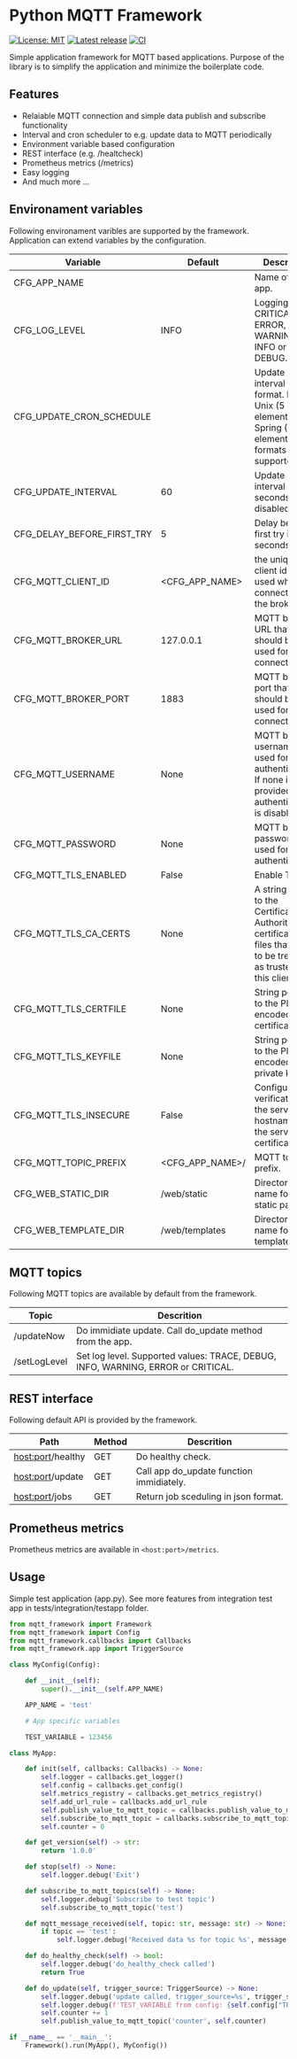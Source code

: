 # Python MQTT Framework

[![License: MIT](https://img.shields.io/badge/License-MIT-yellow.svg)](https://opensource.org/licenses/MIT)
[![Latest release](https://img.shields.io/github/v/release/paulianttila/MQTT-Framework.svg)](https://github.com/paulianttila/MQTT-Framework/releases)
[![CI](https://github.com/paulianttila/MQTT-Framework/workflows/CI/badge.svg)](https://github.com/paulianttila/MQTT-Framework/actions?query=workflow%3ACI)


Simple application framework for MQTT based applications.
Purpose of the library is to simplify the application and minimize the boilerplate code.

## Features

* Relaiable MQTT connection and simple data publish and subscribe functionality
* Interval and cron scheduler to e.g. update data to MQTT periodically
* Environment variable based configuration
* REST interface (e.g. /healtcheck)
* Prometheus metrics (/metrics)
* Easy logging
* And much more ...

## Environament variables

Following environament varibles are supported by the framework.
Application can extend variables by the configuration.

| **Variable**               | **Default**     | **Descrition**                                                                                                 |
|----------------------------|-----------------|----------------------------------------------------------------------------------------------------------------|
| CFG_APP_NAME               |                 | Name of the app.                                                                                               |
| CFG_LOG_LEVEL              | INFO            | Logging level: CRITICAL, ERROR, WARNING, INFO or DEBUG.                                                        |
| CFG_UPDATE_CRON_SCHEDULE   |                 | Update interval in cron format. Both Unix (5 elements) and Spring (6 elements) formats are supported.          |
| CFG_UPDATE_INTERVAL        | 60              | Update interval in seconds. 0 = disabled                                                                       |
| CFG_DELAY_BEFORE_FIRST_TRY | 5               | Delay before first try in seconds.                                                                             |
| CFG_MQTT_CLIENT_ID         | <CFG_APP_NAME>  | the unique client id string used when connecting to the broker.                                                |
| CFG_MQTT_BROKER_URL        | 127.0.0.1       | MQTT broker URL that should be used for the connection.                                                        |
| CFG_MQTT_BROKER_PORT       | 1883            | MQTT broker port that should be used for the connection.                                                       |
| CFG_MQTT_USERNAME          | None            | MQTT broker username used for authentication. If none is provided authentication is disabled.                  |
| CFG_MQTT_PASSWORD          | None            | MQTT broker password used for authentication.                                                                  |
| CFG_MQTT_TLS_ENABLED       | False           | Enable TLS.                                                                                                    |
| CFG_MQTT_TLS_CA_CERTS      | None            | A string path to the Certificate Authority certificate files that are to be treated as trusted by this client. |
| CFG_MQTT_TLS_CERTFILE      | None            | String pointing to the PEM encoded client certificate.                                                         |
| CFG_MQTT_TLS_KEYFILE       | None            | String pointing to the PEM encoded client private key.                                                         |
| CFG_MQTT_TLS_INSECURE      | False           | Configure verification of the server hostname in the server certificate.                                       |
| CFG_MQTT_TOPIC_PREFIX      | <CFG_APP_NAME>/ | MQTT topic prefix.                                                                                             |
| CFG_WEB_STATIC_DIR         | /web/static     | Directory name for static pages.                                                                               |
| CFG_WEB_TEMPLATE_DIR       | /web/templates  | Directory name for templates.                                                                                  |

## MQTT topics

Following MQTT topics are available by default from the framework.

| **Topic**                   | **Descrition**                                                                   |
|-----------------------------|----------------------------------------------------------------------------------|
| <app prefix>/updateNow      | Do immidiate update. Call do_update method from the app.                         |
| <app prefix>/setLogLevel    | Set log level. Supported values: TRACE, DEBUG, INFO, WARNING, ERROR or CRITICAL. |

## REST interface

Following default API is provided by the framework.

| **Path**                | Method | **Descrition**                            |
|-------------------------|--------|-------------------------------------------|
| <host:port>/healthy     | GET    | Do healthy check.                         |
| <host:port>/update      | GET    | Call app do_update function immidiately.  |
| <host:port>/jobs        | GET    | Return job sceduling in json format.      |

## Prometheus metrics

Prometheus metrics are available in `<host:port>/metrics`.

## Usage

Simple test application (app.py).
See more features from integration test app in tests/integration/testapp folder.

```python
from mqtt_framework import Framework
from mqtt_framework import Config
from mqtt_framework.callbacks import Callbacks
from mqtt_framework.app import TriggerSource

class MyConfig(Config):

    def __init__(self):
        super().__init__(self.APP_NAME)

    APP_NAME = 'test'

    # App specific variables

    TEST_VARIABLE = 123456

class MyApp:

    def init(self, callbacks: Callbacks) -> None:
        self.logger = callbacks.get_logger()
        self.config = callbacks.get_config()
        self.metrics_registry = callbacks.get_metrics_registry()
        self.add_url_rule = callbacks.add_url_rule
        self.publish_value_to_mqtt_topic = callbacks.publish_value_to_mqtt_topic
        self.subscribe_to_mqtt_topic = callbacks.subscribe_to_mqtt_topic
        self.counter = 0

    def get_version(self) -> str:
        return '1.0.0'

    def stop(self) -> None:
        self.logger.debug('Exit')

    def subscribe_to_mqtt_topics(self) -> None:
        self.logger.debug('Subscribe to test topic')
        self.subscribe_to_mqtt_topic('test')

    def mqtt_message_received(self, topic: str, message: str) -> None:
        if topic == 'test':
            self.logger.debug('Received data %s for topic %s', message, topic)

    def do_healthy_check(self) -> bool:
        self.logger.debug('do_healthy_check called')
        return True

    def do_update(self, trigger_source: TriggerSource) -> None:
        self.logger.debug('update called, trigger_source=%s', trigger_source)
        self.logger.debug(f'TEST_VARIABLE from config: {self.config["TEST_VARIABLE"]}')
        self.counter += 1
        self.publish_value_to_mqtt_topic('counter', self.counter)

if __name__ == '__main__':
    Framework().run(MyApp(), MyConfig())

```
